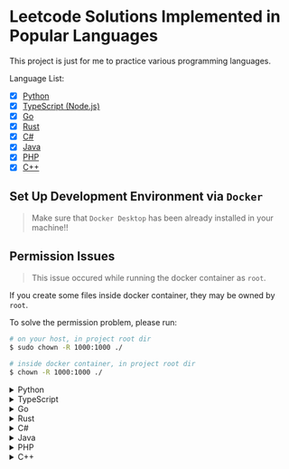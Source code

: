 # Leetcode Solutions Implemented in Popular Languages

This project is just for me to practice various programming languages.

Language List:

- [x] [Python](#python)
- [x] [TypeScript (Node.js)](#typescript)
- [x] [Go](#go)
- [x] [Rust](#rust)
- [x] [C#](#csharp)
- [x] [Java](#java)
- [x] [PHP](#php)
- [x] [C++](#cpp)

## Set Up Development Environment via `Docker`

> Make sure that `Docker Desktop` has been already installed in your machine!!

## Permission Issues

> This issue occured while running the docker container as `root`.

If you create some files inside docker container, they may be owned by `root`.

To solve the permission problem, please run:

```bash
# on your host, in project root dir
$ sudo chown -R 1000:1000 ./

# inside docker container, in project root dir
$ chown -R 1000:1000 ./
```

<details>
  <summary>
    <span id="python">Python</span>
  </summary>

Build the docker image for Python:

```bash
$ cd Docker
$ sudo docker build -f python.dockerfile -t leetcode/python:latest ./
```

Run and get into the Python container:

```bash
$ sudo docker run \
  --rm \ # remove the container after exit it
  -it \ # get into the container
  -w "/opt/leetcode" \ # set working dir
  -v "<python-dir>:/opt/leetcode" \ # mount host dir/files to container inside
  leetcode/python:latest \ # Python image
  /bin/bash # run the command after get into the container
```

Run the tests:

```bash
$ cd <python-dir>   # ATTENTION: <python-dir> is your python project root
$ python -m unittest -v
```

> You can have a Python src like this:

```python
# `./src/sum.py`

class Sum:
  def do(self, a: int, b: int) -> int:
    return a + b
```

> And you can have a Python test like this:

```python
# `./tests/test_sum.py`

import unittest
from src.sum import Sum

class SumTest(unittest.TestCase):
  _sum = Sum()

  def test_sum_of_two_given_numbers(self):
    inputs = {
      "a": 1,
      "b": 4
    }
    expected = 5

    self.process_test_case(inputs, expected)

  def process_test_case(self, inputs: dict, expected: int):
    actual = self._sum.do(inputs["a"], inputs["b"])
    self.assertEqual(actual, expected)
```

> Finally, the project structure should be like this:

```bash
-- ./
---- src/
------ __init__.py    # <- to make src/ dir to be treated as a package
------ sum.py         # <- thanks to ./__init__.py, it will be treated as a module
---- tests/
------ __init__.py    # <- to make tests/ dir to be treated as a package
------ test_sum.py    # <- thanks to ./__init__.py, it will be treated as a module
```

> Install python modules globally:

```bash
$ pip install [module1, module2 ...]
```

> Run source code:

```bash
$ python <python-src>
```
</details>

<details>
  <summary>
    <span id="typescript">TypeScript</span>
  </summary>

Build the docker image for Node.js:

```bash
$ cd Docker
$ sudo docker build -f nodejs.dockerfile -t leetcode/nodejs:latest ./
```

Run and get into the Node.js container:

```bash
$ sudo docker run \
  --rm \ # remove the container after exit it
  -it \ # get into the container
  -w "/opt/leetcode" # set working dir
  -v "<nodejs-dir>:/opt/leetcode" # mount host dir/files to container inside
  leetcode/nodejs:latest \ # Node.js image
  /bin/bash # run the command after get into the container
```

Compile source code:

```bash
$ cd ./src
$ tsc <ts-src>
```

Run the tests:

```bash
$ cd ./tests
$ jest --coverage
```

> Init the project via `Npm` in `./`:

```bash
$ npm init -y
```

> You can have a TypeScript src like this:

```typescript
// `./src/sum.ts`

class Sum {
  public do(a: number, b: number): number {
    return a + b
  }
}

export { Sum }
```

> And you can have a JavaScript test like this:

```javascript
// `./tests/sum.test.js`

const { Sum } = require('../src/sum')

describe('../src/sum.js', () => {
  it("Test: sum of two given numbers", () => {
    const inputs = {
      a: 1,
      b: 4
    }
    const expected = 5

    processTestCase(inputs, expected)
  })
})

const sum = new Sum()

const processTestCase = (inputs, expected) => {
  const actual = sum.do(inputs.a, inputs.b)
  expect(actual).toBe(expected)
}
```

> Create a `jest.config.js` for `Jest`:

```javascript
// ./tests/jest.config.js

const config = {
  // add your own jest config here
};

module.exports = config
```

> Finally, the project structure should be like this:

```bash
-- ./
---- src/
------ sum.ts
------ sum.js # <----- compiled js file (.ts -> .js)
---- tests/
------ sum.test.js
------ jest.config.js
---- package.json
```

> Install the project dependencies listed in `./package.json`:

```bash
$ npm install
```

> Install project dependencies:

```bash
$ npm install --save [package1, package2 ...]
```

> Install project dev-dependencies:

```bash
$ npm install --save-dev [package1, package2 ...]
```

> Remove project dependencies:

```bash
$ npm uninstall [package1, package2 ...]
```

> Run `Npm` scripts defined in `package.json`:

```bash
$ npm run <custom-script>
```

> Run compiled `.js` file (`.ts` -> `.js`):

```bash
$ node <compiled-js-file>
```
</details>

<details>
  <summary>
    <span id="go">Go</span>
  </summary>

Build the docker image for Go:

```bash
$ cd Docker
$ sudo docker build -f golang.dockerfile -t leetcode/golang:latest ./
```

Run and get into the Go container:

```bash
$ sudo docker run \
  --rm \ # remove the container after exit it
  -it \ # get into the container
  -w "/opt/leetcode" \ # set working dir
  -v "<golang-dir>:/opt/leetcode" \ # mount host dir/files to container inside
  leetcode/golang:latest \ # Go image
  /bin/bash # run the command after get into the container
```

Run the tests:

```bash
$ cd ./tests
$ go test -v
```

> Init the project in `./` via `go-mod`:

```bash
$ go mod init <project-name>
```

> You can have a Go src like this:

```golang
// `./src/sum.go`

package solution

// first letter must be `capital` to make it `public` (be available for other go files)
func Sum(a int, b int) int {
  return a + b
}
```

> And you can have a Go test like this:

```golang
// `./tests/sum_test.go`

package tests

import (
  "testing"
  "github.com/stretchr/testify/assert"
  "<project-name>/src" // <----- follow the project structure
)

type Inputs struct {
  a int
  b int
}

// first letter must be `capital` to make it can be found by `go-test`
func TestSumOfTwoGivenNumbers(t *testing.T) {
  inputs := Inputs {
    a: 1,
    b: 4,
  }
  expected := 5

  processTestCase(t, inputs, expected)
}

func processTestCase(t *testing.T, inputs Inputs, expected int) {
  actual := solution.Sum(inputs.a, inputs.b)
  assert.Equal(t, expected, actual)
}
```

> Get missing and remove unused modules:

```bash
$ go mod tidy
```

> Finally, the project structure should be like this:

```bash
-- ./
---- src/
------ sum.go
---- tests/
------ sum_test.go
---- go.mod
---- go.sum
```

> Run source code:

```bash
$ go run <go-src>
```
</details>

<details>
  <summary>
    <span id="rust">Rust</span>
  </summary>

Build the docker image for Rust:

```bash
$ cd Docker
$ sudo docker build -f rust.dockerfile -t leetcode/rust:latest ./
```

Run and get into the Rust container:

```bash
$ sudo docker run \
  --rm \ # remove the container after exit it
  -it \ # get into the container
  -w "/opt/leetcode" \ # set working dir
  -v "<rust-dir>:/opt/leetcode" \ # mount host dir/files to container inside
  leetcode/rust:latest \ # Rust image
  /bin/bash # run the command after get into the container
```

Run the tests:

```bash
$ cargo test
```

> Init the project via `Cargo` in `./`:

```bash
$ cargo init --name <project-name>
```

> Create a new Rust project via `Cargo`:

```bash
$ cargo new <project-name>
```

> Remove default Git files:

```bash
$ rm -r .git/
$ rm -f .gitignore
```

> After init, your `./Cargo.toml` may look like this:

```toml
[package]
name = "<project-name>"
version = "0.1.0"
edition = "2021"

# See more keys and their definitions at https://doc.rust-lang.org/cargo/reference/manifest.html

[dependencies]

```

> You can have a Rust src like this:

```rust
// `./src/lib.rs` # <----- NOT `./src/main.rs`!! And it MUST BE named with `lib.rs` for cargo-test

pub struct Sum { }

impl Sum {
  pub fn new() -> Sum {
    return Sum { };
  }

  pub fn _do(&self, a: &i32, b: &i32) -> i32 {
    return a + b;
  }
}
```

> And you can have a Rust test like this:

```rust
// `./tests/sum_test.rs`

use <project-name>::Sum;

struct Inputs {
  a: i32,
  b: i32
}

#[test]
fn sum_of_two_given_numbers() {
  let inputs: Inputs = Inputs {
    a: 1,
    b: 4
  };
  let expected: i32 = 5;

  process_test_case(&inputs, &expected);
}

fn process_test_case(inputs: &Inputs, expected: &i32) {
  let sum: Sum = Sum::new();
  let actual: i32 = sum._do(&inputs.a, &inputs.b);
  assert_eq!(&actual, expected);
}
```

> Finally, the project structure should be look like this:

```bash
-- ./
---- src/
------ main.rs
------ lib.rs
---- tests/
------ sum_test.rs
---- Cargo.toml
---- Cargo.lock
```

> Compile the Rust source code:

```bash
$ rustc <rust-src>
```

> Run the Rust binary executable:

```bash
$ ./<rust-binary>
```
</details>

<details>
  <summary>
    <span id="csharp">C#</span>
  </summary>

Build the docker image for C#:

```bash
$ cd Docker
$ sudo docker build -f csharp.dockerfile -t leetcode/csharp:latest ./
```

Run and get into the C# container:

```bash
$ sudo docker run \
  --rm \ # remove the container after exit it
  -it \ # get into the container
  -w "/opt/leetcode" \ # set working dir
  -v "<csharp-dir>:/opt/leetcode" \ # mount host dir/files to container inside
  leetcode/csharp:latest \ # C# image
  /bin/bash # run the command after get into the container
```

Run the tests:

```bash
$ dotnet test
```

> Init a `solution` for the whole project in `./`:

```bash
$ dotnet new sln
```

> Init a `console` project in `./src`:

```bash
$ dotnet new console -o ./src
```

> Remove the default entry program:

```bash
$ rm -f ./src/Program.cs
```

> Init a `mstest` project in `./tests`:

```bash
$ dotnet new mstest -o ./tests
```

> Remove the default test:

```bash
$ rm -f ./tests/UnitTest1.cs
```

> Add `console` project & `mstest` project into `solution`:

```bash
$ dotnet sln add ./src/src.csproj ./tests/tests.csproj
```

> In `tests.csproj`, we add a reference project `src.csproj` into it, to make source code can be invoked in tests:

```bash
$ dotnet add ./tests/tests.csproj reference ./src/src.csproj
```

> You can have a C# src like this:

```csharp
// `./src/Sum.cs` # <----- first letter is `capital`

namespace Leetcode
{
  public class Sum
  {
    static void Main(string[] args)
    { 
    }

    public int Do(int a, int b)
    {
      return a + b;
    }
  }
}
```

> And you can have a C# test like this:

```csharp
// `./tests/SumTest.cs` # <----- first letter is `capital`

using Microsoft.VisualStudio.TestTools.UnitTesting;
using Leetcode;

namespace LeetcodeTest
{
  [TestClass]
  public class SumTest
  {
    Sum sum = new Sum();

    public class Inputs
    {
      public int A;
      public int B;
    }

    [TestMethod]
    public void sum_of_two_given_numbers()
    {
      Inputs inputs = new Inputs() {
        A = 1,
        B = 4
      };
      int expected = 5;

      ProcessTestCase(inputs, expected);
    }

    private void ProcessTestCase(Inputs inputs, int expected)
    {
      int actual = sum.Do(inputs.A, inputs.B);
      Assert.AreEqual(expected, actual);
    }
  }
}
```

> Finally, the project structure will be look like this:

```bash
-- ./
---- <project-name>.sln
---- src/
------ Sum.cs
------ src.csproj
---- tests/
------ SumTest.cs
------ tests.csproj
```

> Run the C# code:

```bash
$ dotnet run

# or use `--project` flag to specify project path
$ dotnet run --project=<project-path>
```
</details>

<details>
  <summary>
    <span id="java">Java</span>
  </summary>

Build the docker image for Java:

```bash
$ cd Docker
$ sudo docker build -f java.dockerfile -t leetcode/java:latest ./
```

Run and get into the Java container:

```bash
$ sudo docker run \
  --rm \ # remove the container after exit it
  -it \ # get into the container
  -w "/opt/leetcode" \ # set working dir
  -v "<java-dir>:/opt/leetcode" \ # mount host dir/files to container inside
  leetcode/java:latest \ # Java image
  /bin/bash # run the command after get into the container
```

Run the tests:

```bash
$ mvn test
```

> Init the project via `Maven` in `./<project-name>`:

```bash
$ mvn archetype:generate \
  -DgroupId=<com.company.app> \ # it will be project structure
  -DartifactId=<project-name> \
  -DarchetypeArtifactId=maven-archetype-quickstart \ # Maven template
  -DarchetypeVersion=1.4 \ Maven template version
  -DinteractiveMode=false
```

> You can have a Java src like this:

```java
// `./<project-name>/src/main/java/<com>/<company>/<app>/Sum.java`

package <com.company.app>; // follows the maven project structure

public class Sum
{
  public int _do(int a, int b) {
    return a + b;
  }
}
```

> And you can have a Java test like this:

```java
// `./<project-name>/src/test/java/<com>/<company>/<app>/SumTest.java`

package <com.company.app>; // this package include class: Sum

import static org.junit.Assert.assertEquals;
import org.junit.Test;

public class SumTest
{
  Sum sum = new Sum();

  @Test
  public void sum_of_two_given_numbers()
  {
    Inputs inputs = new Inputs();
    inputs.setA(1)
          .setB(4);

    int expected = 5;

    processTestCase(inputs, expected);
  }

  private void processTestCase(Inputs inputs, int expected)
  {
    int actual = sum._do(inputs.getA(), inputs.getB());
    assertEquals(expected, actual);
  }

  private class Inputs
  {
    private int a;
    private int b;

    public int getA()
    {
      return this.a;
    }

    public int getB()
    {
      return this.b;
    }

    public Inputs setA(int a)
    {
      this.a = a;
      return this;
    }

    public Inputs setB(int b)
    {
      this.b = b;
      return this;
    }
  }
}
```

> Finally, the project structure should be like this:

```bash
-- ./<project-name>
---- src/
------ main/
-------- java/
---------- <com>/
------------ <company>/
-------------- <app>/
---------------- App.java # default file which can be ignored
---------------- Sum.java
------ test/
-------- java/
---------- <com>/
------------ <company>/
-------------- <app>/
---------------- AppTest.java # default file which can be ignored
---------------- SumTest.java
---- pom.xml
```

> Compile and bundle the whole project (Use `Maven`):

```bash
$ cd ./<project-name>
$ mvn package
```

> Run the compiled Java Class within `.jar` binary:

```bash
$ cd ./<project-name>
$ java -cp ./target/<project-name>-1.0-SNAPSHOT.jar <com.company.app>.App
```

> Run the Java source code:

```bash
$ java <java-src>
```

> Compile the Java source code:

```bash
$ javac <java-src>
```

> Run the Java binary executable Class (`*.class` files):

```bash
$ java Main # without .class extension
```
</details>

<details>
  <summary>
    <span id="php">PHP</span>
  </summary>

Build the docker image for PHP:

```bash
$ cd Docker
$ sudo docker build -f php.dockerfile -t leetcode/php:latest ./
```

Run and get into the PHP container:

```bash
$ sudo docker run \
  --rm \ # remove the container after exit it
  -it \ # get into the container
  -w "/opt/leetcode" \ # set working dir
  -v "<php-dir>:/opt/leetcode" \ # mount host dir/files to container inside
  leetcode/php:latest \ # PHP image
  /bin/bash # run the command after get into the container
```

Generating `./vendor/autoload.php` to autoloading PHP classes:

```bash
$ composer dump-autoload
```

Run the tests:

```bash
$ phpunit tests --testdox
```

> Init the project via `Composer` in `./`:

```bash
$ composer init # by answering interactive questions
```

> After init, your `./composer.json` may look like this:

```json
{
  "name": "<vendor>/<project-name>",
  "autoload": {
    "psr-4": {
      "<Vendor>\\<Project-name>\\": "src/"
    }
  },
  "require": {}
}

```

> You can have a PHP src like this:

```php
// `./src/Sum.php` # <----- first letter is capital

<?php

namespace <Vendor>\<Project-name>;

final class Sum # <----- class name need to match the file name
{
  final public function _do(int $a, int $b): int
  {
    return $a + $b;
  }
}
```

> And you can have a PHP test like this:

```php
// `./tests/SumTest.php` # <----- first letter is capital

<?php

require 'vendor/autoload.php'; # <----- import autoloaded classes

use PHPUnit\Framework\TestCase;
use <Vendor>\<Project-name>\Sum;

final class SumTest extends TestCase
{
  public function test_sum_of_two_given_numbers(): void # must start with `test*()`
  {
    $inputs = [
      "a" => 1,
      "b" => 4
    ];
    $expected = 5;

    $this->processTestCase($inputs, $expected);
  }

  private function processTestCase(array $inputs, int $expected): void
  {
    $sum = new Sum();
    $actual = $sum->_do($inputs["a"], $inputs["b"]);
    $this->assertEquals($expected, $actual);
  }
}
```

> Finally, the project structure should be like this:

```bash
-- ./
---- vendor/
------ autoload.php
---- src/
------ Sum.php
---- tests/
------ SumTest.php
---- composer.json
```

> Install the project dependencies listed in `./composer.lock`:

```bash
$ composer install
```

> Install project dependencies:

```bash
$ composer require [package1, package2 ...]
```

> Install project dev-dependencies:

```bash
$ composer require --dev [package1, package2 ...]
```

> Remove project dependencies:

```bash
$ composer remove [package1, package2 ...]
```
</details>

<details>
  <summary>
    <span id="cpp">C++</span>
  </summary>

Build the docker image for C++:

```bash
$ cd Docker
$ sudo docker build -f cpp.dockerfile -t leetcode/cpp:latest ./
```

Run and get into the C++ container:

```bash
$ sudo docker run \
  --rm \ # remove the container after exit it
  -it \ # get into the container
  -w "/opt/leetcode" \ # set working dir
  -v "<cpp-dir>:/opt/leetcode" \ # mount host dir/files to container inside
  leetcode/cpp:latest \ # C++ image
  /bin/bash # run the command after get into the container
```

Build the whole project via `CMake`:

```bash
$ cmake -S ./ -B build # generating cmake config files into ./build
$ cmake --build ./build # compile the whole project into ./build
```

Run the tests:

```bash
$ cd ./build && ctest

# Or just run:
$ ./build/<test-binary>
```

> You can have a C++ src like this:

```cpp
// `./src/sum.h`

class Sum {
public:
  int _do(int a, int b);
};

int Sum::_do(int a, int b) {
  return a + b;
}

/** DO NOT declare main function, it may make GoogleTest can't find the Tests **/
// int main(void) {
//     return 0;
// };
```

> And you can have a C++ test like this:

```cpp
// `./tests/sum_test.cpp`

#include <gtest/gtest.h>
#include "../src/sum.h"

class Inputs {
public:
  int a;
  int b;
};

void processTestCase(Inputs inputs, int expected); // # < --- you must declare the function first, or it cannot be accessed

TEST(SumTest, SumOfTwoGivenNumbers) {
  Inputs inputs {
    .a = 1,
    .b = 4
  };
  int expected = 5;

  processTestCase(inputs, expected);
}

Sum sum;

void processTestCase(Inputs inputs, int expected) {
  int actual = sum._do(inputs.a, inputs.b);
  ASSERT_EQ(actual, expected);
}
```

> Create `./CMakeLists.txt` for `CMake` to build the project:

```bash
# `./CMakeLists.txt`:

cmake_minimum_required(VERSION 3.14)
project(<project-name>)

# GoogleTest requires at least C++11
set(CMAKE_CXX_STANDARD 11)

# use `FetchContent` CMake Module
include(FetchContent)

# get GoogleTest from github as CMake project dependency
FetchContent_Declare(
  googletest
  URL https://github.com/google/googletest/archive/609281088cfefc76f9d0ce82e1ff6c30cc3591e5.zip
)
FetchContent_MakeAvailable(googletest)

# Enable testing in CMake
enable_testing()

# declare the C++ test binary we want to build (`<test-binary>`)
add_executable(
  <test-binary>
  <test-src-path>
)

# links `<test-binary>` with GoogleTest entry point (`gtest_main`)
target_link_libraries(
  <test-binary>
  gtest_main
)

# to make CMake Test Runner (`ctest`) to find the tests included in `test-binary`
include(GoogleTest)
gtest_discover_tests(<test-binary>)
```

> Finally, the project structure should be like this:

```bash
-- ./
---- src/
------ sum.h
---- tests/
------ sum_test.cpp
---- CMakeLists.txt
```

> Official Tutorial for GoogleTest:

- [Building with CMake - GoogleTest](https://google.github.io/googletest/quickstart-cmake.html)

> Compile the C++ source code:

```bash
$ clang++ -o <cpp-binary> <cpp-src>
```

> Run the C++ binary executable:

```bash
$ ./<cpp-binary>
```
</details>
